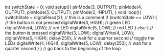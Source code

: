 int switchState = 0;
void setup(){
  pinMode(3, OUTPUT);
  pinMode(4, OUTPUT);
  pinMode(5, OUTPUT);
  pinMode(2, INPUT);
}
void loop(){
  switchState = digitalRead(2);
  // this is a comment
  if (switchState == LOW) {
    // the button is not pressed
    digitalWrite(3, HIGH); // green LED
    digitalWrite(4, LOW); // red LED
    digitalWrite(5, LOW); // red LED
  }
  else { // the button is pressed
    digitalWrite(3, LOW);
    digitalWrite(4, LOW);
    digitalWrite(5, HIGH);
    delay(250); // wait for a quarter second
    // toggle the LEDs
    digitalWrite(4, HIGH); 
    digitalWrite(5, LOW);
    delay(250); // wait for a quarter second
  }
} // go back to the beginning of the loop 


